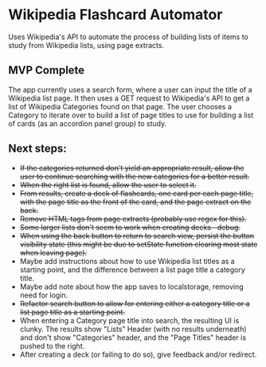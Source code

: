 # Wikipedia Flashcard Automator

Uses Wikipedia's API to automate the process of building lists of items to study from Wikipedia lists, using page extracts.

## MVP Complete

The app currently uses a search form, where a user can input the title of a Wikipedia list page. It then uses a GET request to Wikipedia's API to get a list of Wikipedia Categories found on that page. The user chooses a Category to iterate over to build a list of page titles to use for building a list of cards (as an accordion panel group) to study.

## Next steps:

- ~~If the categories returned don't yield an appropriate result, allow the user to continue searching with the new categories for a better result.~~
- ~~When the right list is found, allow the user to select it.~~
- ~~From results, create a deck of flashcards, one card per each page title, with the page title as the front of the card, and the page extract on the back.~~
- ~~Remove HTML tags from page extracts (probably use regex for this).~~
- ~~Some larger lists don't seem to work when creating decks--debug.~~
- ~~When using the back button to return to search view, persist the button visibility state (this might be due to setState function clearing most state when leaving page).~~
- Maybe add instructions about how to use Wikipedia list titles as a starting point, and the difference between a list page title a category title.
- Maybe add note about how the app saves to localstorage, removing need for login.
- ~~Refactor search button to allow for entering either a category title or a list page title as a starting point.~~
- When entering a Category page title into search, the resulting UI is clunky. The results show "Lists" Header (with no results underneath) and don't show "Categories" header, and the "Page Titles" header is pushed to the right.
- After creating a deck (or failing to do so), give feedback and/or redirect.
